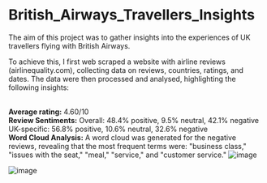 # British_Airways_Travellers_Insights

The aim of this project was to gather insights into the experiences of UK travellers flying with British Airways.

To achieve this, I first web scraped a website with airline reviews (airlinequality.com), collecting data on reviews, countries, ratings, and dates. The data were then processed and analysed, highlighting the following insights:

 <br> **Average rating:** 4.60/10
 <br> **Review Sentiments:**
Overall: 48.4% positive, 9.5% neutral, 42.1% negative
UK-specific: 56.8% positive, 10.6% neutral, 32.6% negative
 <br> **Word Cloud Analysis:**
A word cloud was generated for the negative reviews, revealing that the most frequent terms were: "business class," "issues with the seat," "meal," "service," and "customer service."
![image](https://github.com/user-attachments/assets/2965c677-54b1-40c8-b0bb-a1629efd8439)

![image](https://github.com/user-attachments/assets/15b10b33-0cb9-4a20-9a78-e03ce10ac9d3)

